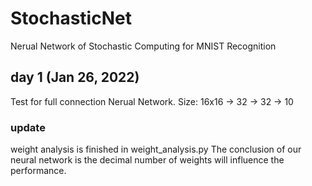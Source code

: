 # StochasticNet

Nerual Network of Stochastic Computing for MNIST Recognition

## day 1 (Jan 26, 2022)

Test for full connection Nerual Network.
Size: 16x16 -> 32 -> 32 -> 10

### update

weight analysis is finished in weight_analysis.py
The conclusion of our neural network is the decimal number of weights will influence the performance.
